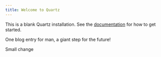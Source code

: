 ```yaml
---
title: Welcome to Quartz
---
```


This is a blank Quartz installation.
See the [documentation](https://quartz.jzhao.xyz) for how to get started.

One blog entry for man, a giant step for the future!

Small change